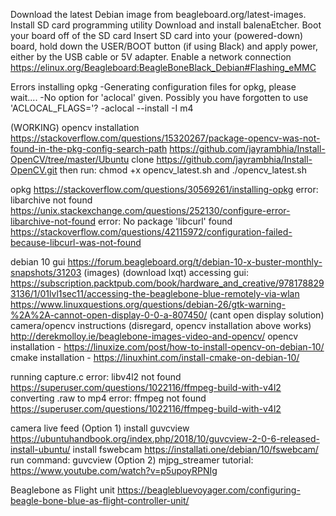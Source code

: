 Download the latest Debian image from beagleboard.org/latest-images. Install SD card programming utility Download and install balenaEtcher. Boot your board off of the SD card Insert SD card into your (powered-down) board, hold down the USER/BOOT button (if using Black) and apply power, either by the USB cable or 5V adapter. Enable a network connection https://elinux.org/Beagleboard:BeagleBoneBlack_Debian#Flashing_eMMC

Errors installing opkg -Generating configuration files for opkg, please wait.... -No option for 'aclocal' given. Possibly you have forgotten to use 'ACLOCAL_FLAGS='? -aclocal --install -I m4

(WORKING) opencv installation https://stackoverflow.com/questions/15320267/package-opencv-was-not-found-in-the-pkg-config-search-path https://github.com/jayrambhia/Install-OpenCV/tree/master/Ubuntu clone https://github.com/jayrambhia/Install-OpenCV.git then run: chmod +x opencv_latest.sh and ./opencv_latest.sh

opkg https://stackoverflow.com/questions/30569261/installing-opkg error: libarchive not found https://unix.stackexchange.com/questions/252130/configure-error-libarchive-not-found error: No package 'libcurl' found https://stackoverflow.com/questions/42115972/configuration-failed-because-libcurl-was-not-found

debian 10 gui https://forum.beagleboard.org/t/debian-10-x-buster-monthly-snapshots/31203 (images) (download lxqt) accessing gui: https://subscription.packtpub.com/book/hardware_and_creative/9781788293136/1/01lvl1sec11/accessing-the-beaglebone-blue-remotely-via-wlan https://www.linuxquestions.org/questions/debian-26/gtk-warning-%2A%2A-cannot-open-display-0-0-a-807450/ (cant open display solution) camera/opencv instructions (disregard, opencv installation above works) http://derekmolloy.ie/beaglebone-images-video-and-opencv/ opencv installation - https://linuxize.com/post/how-to-install-opencv-on-debian-10/ cmake installation - https://linuxhint.com/install-cmake-on-debian-10/

running capture.c error: libv4l2 not found https://superuser.com/questions/1022116/ffmpeg-build-with-v4l2 converting .raw to mp4 error: ffmpeg not found https://superuser.com/questions/1022116/ffmpeg-build-with-v4l2

camera live feed (Option 1) install guvcview https://ubuntuhandbook.org/index.php/2018/10/guvcview-2-0-6-released-install-ubuntu/ install fswebcam https://installati.one/debian/10/fswebcam/ run command: guvcview (Option 2) mjpg_streamer tutorial: https://www.youtube.com/watch?v=p5upoyRPNIg

Beaglebone as Flight unit https://beaglebluevoyager.com/configuring-beagle-bone-blue-as-flight-controller-unit/